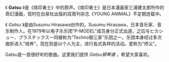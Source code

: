 

《 **Gatsu** 》是《烙印勇士》中的原声。《烙印勇士》是日本漫画家三浦建太郎所作的奇幻漫画，现时在白泉社出版的双周刊杂志《YOUNG
ANIMAL》不定期连载中。

《 _Gatsu_ 》是由Susumu Hirasawa创作的。Susumu
Hirasawa，日本音乐家、音乐制作人。在1979年以电子乐乐团“P-MODEL”成员身分正式出道，之后与ヒカシュー、プラスチックス一同被称为“Techno御三家”乐团之一。乐团本身经过多次曲折进入“培养”，现在则是以个人为主，进行各式各样的活动。爱称为“师父”。

Gatsu是一首很好听的歌曲。这里我们提供 _Gatsu钢琴谱_ ，希望大家喜欢。

